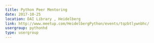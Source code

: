 ```yaml
---
title: Python Peer Mentoring
date: 2017-10-25
location: DAI Library , Heidelberg
link: http://www.meetup.com/HeidelbergPython/events/tqzbtlywnbhc/
usergroup: pythonhd
type: usergroup
---
```

